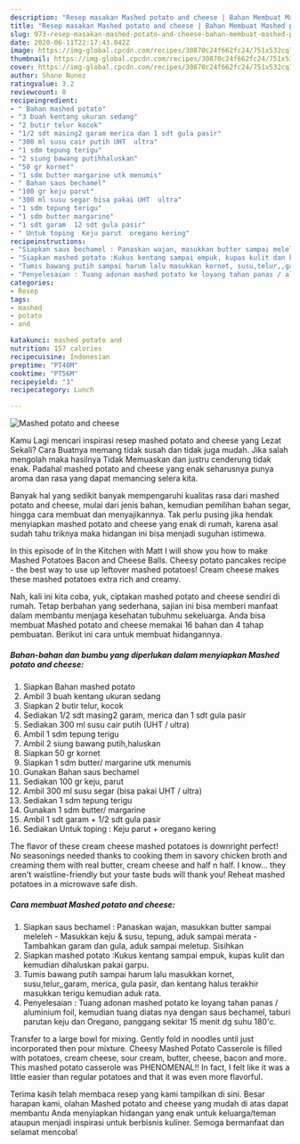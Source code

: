 ```yaml
---
description: "Resep masakan Mashed potato and cheese | Bahan Membuat Mashed potato and cheese Yang Bikin Ngiler"
title: "Resep masakan Mashed potato and cheese | Bahan Membuat Mashed potato and cheese Yang Bikin Ngiler"
slug: 973-resep-masakan-mashed-potato-and-cheese-bahan-membuat-mashed-potato-and-cheese-yang-bikin-ngiler
date: 2020-06-11T22:17:43.042Z
image: https://img-global.cpcdn.com/recipes/30870c24f662fc24/751x532cq70/mashed-potato-and-cheese-foto-resep-utama.jpg
thumbnail: https://img-global.cpcdn.com/recipes/30870c24f662fc24/751x532cq70/mashed-potato-and-cheese-foto-resep-utama.jpg
cover: https://img-global.cpcdn.com/recipes/30870c24f662fc24/751x532cq70/mashed-potato-and-cheese-foto-resep-utama.jpg
author: Shane Nunez
ratingvalue: 3.2
reviewcount: 8
recipeingredient:
- " Bahan mashed potato"
- "3 buah kentang ukuran sedang"
- "2 butir telur kocok"
- "1/2 sdt masing2 garam merica dan 1 sdt gula pasir"
- "300 ml susu cair putih UHT  ultra"
- "1 sdm tepung terigu"
- "2 siung bawang putihhaluskan"
- "50 gr kornet"
- "1 sdm butter margarine utk menumis"
- " Bahan saus bechamel"
- "100 gr keju parut"
- "300 ml susu segar bisa pakai UHT  ultra"
- "1 sdm tepung terigu"
- "1 sdm butter margarine"
- "1 sdt garam  12 sdt gula pasir"
- " Untuk toping  Keju parut  oregano kering"
recipeinstructions:
- "Siapkan saus bechamel : Panaskan wajan, masukkan butter sampai meleleh Masukkan keju &amp; susu, tepung, aduk sampai merata Tambahkan garam dan gula, aduk sampai meletup. Sisihkan"
- "Siapkan mashed potato :Kukus kentang sampai empuk, kupas kulit dan kemudian dihaluskan pakai garpu."
- "Tumis bawang putih sampai harum lalu masukkan kornet, susu,telur,,garam, merica, gula pasir, dan kentang halus terakhir masukkan terigu kemudian aduk rata."
- "Penyelesaian : Tuang adonan mashed potato ke loyang tahan panas / aluminium foil, kemudian tuang diatas nya dengan saus bechamel, taburi parutan keju dan Oregano, panggang sekitar 15 menit dg suhu 180&#39;c."
categories:
- Resep
tags:
- mashed
- potato
- and

katakunci: mashed potato and 
nutrition: 157 calories
recipecuisine: Indonesian
preptime: "PT40M"
cooktime: "PT56M"
recipeyield: "3"
recipecategory: Lunch

---
```



![Mashed potato and cheese](https://img-global.cpcdn.com/recipes/30870c24f662fc24/751x532cq70/mashed-potato-and-cheese-foto-resep-utama.jpg)

Kamu Lagi mencari inspirasi resep mashed potato and cheese yang Lezat Sekali? Cara Buatnya memang tidak susah dan tidak juga mudah. Jika salah mengolah maka hasilnya Tidak Memuaskan dan justru cenderung tidak enak. Padahal mashed potato and cheese yang enak seharusnya punya aroma dan rasa yang dapat memancing selera kita.

Banyak hal yang sedikit banyak mempengaruhi kualitas rasa dari mashed potato and cheese, mulai dari jenis bahan, kemudian pemilihan bahan segar, hingga cara membuat dan menyajikannya. Tak perlu pusing jika hendak menyiapkan mashed potato and cheese yang enak di rumah, karena asal sudah tahu triknya maka hidangan ini bisa menjadi suguhan istimewa.

In this episode of In the Kitchen with Matt I will show you how to make Mashed Potatoes Bacon and Cheese Balls. Cheesy potato pancakes recipe - the best way to use up leftover mashed potatoes! Cream cheese makes these mashed potatoes extra rich and creamy.


Nah, kali ini kita coba, yuk, ciptakan mashed potato and cheese sendiri di rumah. Tetap berbahan yang sederhana, sajian ini bisa memberi manfaat dalam membantu menjaga kesehatan tubuhmu sekeluarga. Anda bisa membuat Mashed potato and cheese memakai 16 bahan dan 4 tahap pembuatan. Berikut ini cara untuk membuat hidangannya.

<!--inarticleads1-->

##### Bahan-bahan dan bumbu yang diperlukan dalam menyiapkan Mashed potato and cheese:

1. Siapkan  Bahan mashed potato
1. Ambil 3 buah kentang ukuran sedang
1. Siapkan 2 butir telur, kocok
1. Sediakan 1/2 sdt masing2 garam, merica dan 1 sdt gula pasir
1. Sediakan 300 ml susu cair putih (UHT / ultra)
1. Ambil 1 sdm tepung terigu
1. Ambil 2 siung bawang putih,haluskan
1. Siapkan 50 gr kornet
1. Siapkan 1 sdm butter/ margarine utk menumis
1. Gunakan  Bahan saus bechamel
1. Sediakan 100 gr keju, parut
1. Ambil 300 ml susu segar (bisa pakai UHT / ultra)
1. Sediakan 1 sdm tepung terigu
1. Gunakan 1 sdm butter/ margarine
1. Ambil 1 sdt garam + 1/2 sdt gula pasir
1. Sediakan  Untuk toping : Keju parut + oregano kering


The flavor of these cream cheese mashed potatoes is downright perfect! No seasonings needed thanks to cooking them in savory chicken broth and creaming them with real butter, cream cheese and half n half. I know… they aren&#39;t waistline-friendly but your taste buds will thank you! Reheat mashed potatoes in a microwave safe dish. 

<!--inarticleads2-->

##### Cara membuat Mashed potato and cheese:

1. Siapkan saus bechamel : Panaskan wajan, masukkan butter sampai meleleh - Masukkan keju &amp; susu, tepung, aduk sampai merata - Tambahkan garam dan gula, aduk sampai meletup. Sisihkan
1. Siapkan mashed potato :Kukus kentang sampai empuk, kupas kulit dan kemudian dihaluskan pakai garpu.
1. Tumis bawang putih sampai harum lalu masukkan kornet, susu,telur,,garam, merica, gula pasir, dan kentang halus terakhir masukkan terigu kemudian aduk rata.
1. Penyelesaian : Tuang adonan mashed potato ke loyang tahan panas / aluminium foil, kemudian tuang diatas nya dengan saus bechamel, taburi parutan keju dan Oregano, panggang sekitar 15 menit dg suhu 180&#39;c.


Transfer to a large bowl for mixing. Gently fold in noodles until just incorporated then pour mixture. Cheesy Mashed Potato Casserole is filled with potatoes, cream cheese, sour cream, butter, cheese, bacon and more. This mashed potato casserole was PHENOMENAL!! In fact, I felt like it was a little easier than regular potatoes and that it was even more flavorful. 

Terima kasih telah membaca resep yang kami tampilkan di sini. Besar harapan kami, olahan Mashed potato and cheese yang mudah di atas dapat membantu Anda menyiapkan hidangan yang enak untuk keluarga/teman ataupun menjadi inspirasi untuk berbisnis kuliner. Semoga bermanfaat dan selamat mencoba!
